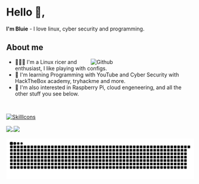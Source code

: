 # Hello 👋,
**I'm Bluie** - I love linux, cyber security and programming.

## About me

<img width="55%" align="right" alt="Github" src="https://raw.githubusercontent.com/onimur/.github/master/.resources/git-header.svg" />


- 👨🏽‍💻 I'm a Linux ricer and enthusiast, I like playing with configs.
- 🌱 I'm learning Programming with YouTube and Cyber Security with HackTheBox academy, tryhackme and more.
- 💬 I'm also interested in Raspberry Pi, cloud engeneering, and all the other stuff you see below. 

</br>


[![SkillIcons](https://skillicons.dev/icons?i=py,rust,tauri,wasm,linux,bash,aws,gcp,raspberrypi,github,git,vscode,unity,ableton,blender)](https://skillicons.dev)<br/>

<!-- ![status](https://nocache.advaith.workers.dev?url=https://img.shields.io/endpoint?url=https://dev.discordprofiles.me/api/badge/status/801378854618398740 simple=true)
![playing](https://nocache.advaith.workers.dev?url=https://img.shields.io/endpoint?url=https://dev.discordprofiles.me/api/badge/playing/801378854618398740)
![vscode](https://nocache.advaith.workers.dev?url=https://img.shields.io/endpoint?url=https://dev.discordprofiles.me/api/badge/vscode/801378854618398740) -->

<a href="https://github.com/anuraghazra/github-readme-stats">
  <img height=160 align="center" src="https://github-readme-stats.vercel.app/api?username=iambluie&theme=transparent&count_private=true&hide_border=false&border_color=30363d" />
</a>
<a href="https://github.com/anuraghazra/convoychat">
  <img height=160 align="center" src="https://github-readme-stats.vercel.app/api/top-langs?username=iambluie&layout=compact&langs_count=4&count_private=true&card_width=320&hide_border=false&theme=transparent&border_color=30363d" />
</a>

</br>

</br>

<picture>
  <source media="(prefers-color-scheme: dark)" srcset="https://raw.githubusercontent.com/notbluie/notbluie/output/github-contribution-grid-snake-dark.svg">
  <source media="(prefers-color-scheme: light)" srcset="https://raw.githubusercontent.com/notbluie/notbluie/output/github-contribution-grid-snake.svg">
  <img alt="github contribution grid snake animation" src="https://raw.githubusercontent.com/notbluie/notbluie/output/github-contribution-grid-snake.svg">
</picture>
